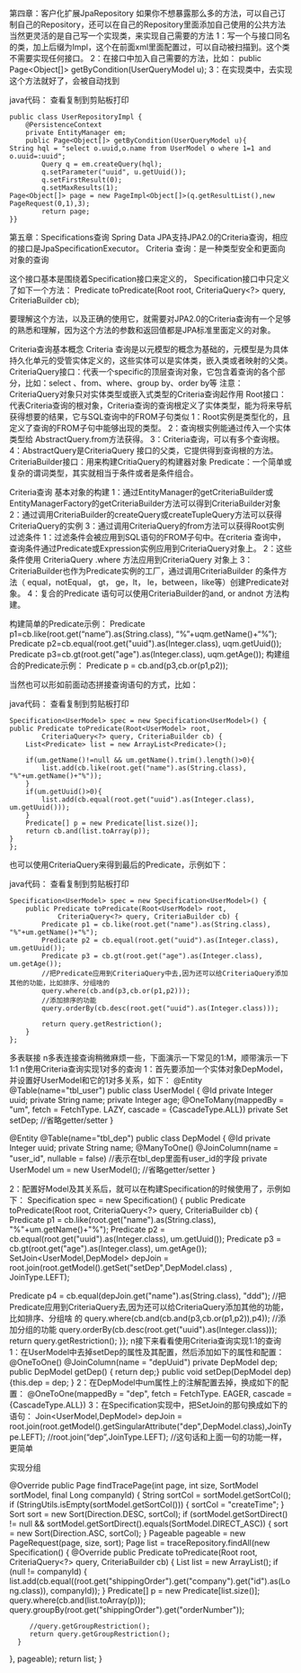 第四章：客户化扩展JpaRepository
如果你不想暴露那么多的方法，可以自己订制自己的Repository，还可以在自己的Repository里面添加自己使用的公共方法
当然更灵活的是自己写一个实现类，来实现自己需要的方法
1：写一个与接口同名的类，加上后缀为Impl，这个在前面xml里面配置过，可以自动被扫描到。这个类不需要实现任何接口。
2：在接口中加入自己需要的方法，比如：
public Page<Object[]> getByCondition(UserQueryModel u);
3：在实现类中，去实现这个方法就好了，会被自动找到

java代码：
查看复制到剪贴板打印

    public class UserRepositoryImpl {  
        @PersistenceContext  
        private EntityManager em;     
        public Page<Object[]> getByCondition(UserQueryModel u){  
    String hql = "select o.uuid,o.name from UserModel o where 1=1 and o.uuid=:uuid";  
            Query q = em.createQuery(hql);  
            q.setParameter("uuid", u.getUuid());          
            q.setFirstResult(0);  
            q.setMaxResults(1);       
    Page<Object[]> page = new PageImpl<Object[]>(q.getResultList(),new PageRequest(0,1),3);   
            return page;  
    }}  

 
第五章：Specifications查询
Spring Data JPA支持JPA2.0的Criteria查询，相应的接口是JpaSpecificationExecutor。
Criteria 查询：是一种类型安全和更面向对象的查询
 
这个接口基本是围绕着Specification接口来定义的， Specification接口中只定义了如下一个方法：
Predicate toPredicate(Root<T> root, CriteriaQuery<?> query, CriteriaBuilder cb);
 
要理解这个方法，以及正确的使用它，就需要对JPA2.0的Criteria查询有一个足够的熟悉和理解，因为这个方法的参数和返回值都是JPA标准里面定义的对象。
 
Criteria查询基本概念
Criteria 查询是以元模型的概念为基础的，元模型是为具体持久化单元的受管实体定义的，这些实体可以是实体类，嵌入类或者映射的父类。
CriteriaQuery接口：代表一个specific的顶层查询对象，它包含着查询的各个部分，比如：select 、from、where、group by、order by等
注意：CriteriaQuery对象只对实体类型或嵌入式类型的Criteria查询起作用
Root接口：代表Criteria查询的根对象，Criteria查询的查询根定义了实体类型，能为将来导航获得想要的结果，它与SQL查询中的FROM子句类似
1：Root实例是类型化的，且定义了查询的FROM子句中能够出现的类型。
2：查询根实例能通过传入一个实体类型给 AbstractQuery.from方法获得。
3：Criteria查询，可以有多个查询根。 
4：AbstractQuery是CriteriaQuery 接口的父类，它提供得到查询根的方法。
CriteriaBuilder接口：用来构建CritiaQuery的构建器对象
Predicate：一个简单或复杂的谓词类型，其实就相当于条件或者是条件组合。
 
Criteria查询
基本对象的构建
1：通过EntityManager的getCriteriaBuilder或EntityManagerFactory的getCriteriaBuilder方法可以得到CriteriaBuilder对象
2：通过调用CriteriaBuilder的createQuery或createTupleQuery方法可以获得CriteriaQuery的实例
3：通过调用CriteriaQuery的from方法可以获得Root实例
过滤条件
1：过滤条件会被应用到SQL语句的FROM子句中。在criteria 查询中，查询条件通过Predicate或Expression实例应用到CriteriaQuery对象上。
2：这些条件使用 CriteriaQuery .where 方法应用到CriteriaQuery 对象上
3：CriteriaBuilder也作为Predicate实例的工厂，通过调用CriteriaBuilder 的条件方法（ equal，notEqual， gt， ge，lt， le，between，like等）创建Predicate对象。
4：复合的Predicate 语句可以使用CriteriaBuilder的and, or andnot 方法构建。
 
构建简单的Predicate示例：
Predicate p1=cb.like(root.get(“name”).as(String.class), “%”+uqm.getName()+“%”);
Predicate p2=cb.equal(root.get("uuid").as(Integer.class), uqm.getUuid());
Predicate p3=cb.gt(root.get("age").as(Integer.class), uqm.getAge());
构建组合的Predicate示例：
Predicate p = cb.and(p3,cb.or(p1,p2));
 
当然也可以形如前面动态拼接查询语句的方式，比如：

java代码：
查看复制到剪贴板打印

    Specification<UserModel> spec = new Specification<UserModel>() {  
    public Predicate toPredicate(Root<UserModel> root,  
            CriteriaQuery<?> query, CriteriaBuilder cb) {  
        List<Predicate> list = new ArrayList<Predicate>();  
              
        if(um.getName()!=null && um.getName().trim().length()>0){  
            list.add(cb.like(root.get("name").as(String.class), "%"+um.getName()+"%"));  
        }  
        if(um.getUuid()>0){  
            list.add(cb.equal(root.get("uuid").as(Integer.class), um.getUuid()));  
        }  
        Predicate[] p = new Predicate[list.size()];  
        return cb.and(list.toArray(p));  
    }  
    };  


 
也可以使用CriteriaQuery来得到最后的Predicate，示例如下：
 
java代码：
查看复制到剪贴板打印

    Specification<UserModel> spec = new Specification<UserModel>() {  
        public Predicate toPredicate(Root<UserModel> root,  
                CriteriaQuery<?> query, CriteriaBuilder cb) {  
            Predicate p1 = cb.like(root.get("name").as(String.class), "%"+um.getName()+"%");  
            Predicate p2 = cb.equal(root.get("uuid").as(Integer.class), um.getUuid());  
            Predicate p3 = cb.gt(root.get("age").as(Integer.class), um.getAge());  
            //把Predicate应用到CriteriaQuery中去,因为还可以给CriteriaQuery添加其他的功能，比如排序、分组啥的  
            query.where(cb.and(p3,cb.or(p1,p2)));  
            //添加排序的功能  
            query.orderBy(cb.desc(root.get("uuid").as(Integer.class)));  
              
            return query.getRestriction();  
        }  
    };  

多表联接
n多表连接查询稍微麻烦一些，下面演示一下常见的1:M，顺带演示一下1:1
n使用Criteria查询实现1对多的查询
1：首先要添加一个实体对象DepModel，并设置好UserModel和它的1对多关系，如下：
@Entity
@Table(name="tbl_user")
public class UserModel {
@Id
private Integer uuid;
private String name;
private Integer age;
@OneToMany(mappedBy = "um", fetch = FetchType. LAZY, cascade = {CascadeType.ALL})
private Set<DepModel> setDep;
//省略getter/setter
}
 
@Entity
@Table(name="tbl_dep")
public class DepModel {
@Id
private Integer uuid;
private String name;
@ManyToOne()
  @JoinColumn(name = "user_id", nullable = false)
//表示在tbl_dep里面有user_id的字段
private UserModel um = new UserModel();
//省略getter/setter
}
 
2：配置好Model及其关系后，就可以在构建Specification的时候使用了，示例如下：
Specification<UserModel> spec = new Specification<UserModel>() {
public Predicate toPredicate(Root<UserModel> root, CriteriaQuery<?> query, CriteriaBuilder cb) {
Predicate p1 = cb.like(root.get("name").as(String.class), "%"+um.getName()+"%");
Predicate p2 = cb.equal(root.get("uuid").as(Integer.class), um.getUuid());
Predicate p3 = cb.gt(root.get("age").as(Integer.class), um.getAge());
SetJoin<UserModel,DepModel> depJoin = root.join(root.getModel().getSet("setDep",DepModel.class) , JoinType.LEFT);
 
Predicate p4 = cb.equal(depJoin.get("name").as(String.class), "ddd");
//把Predicate应用到CriteriaQuery去,因为还可以给CriteriaQuery添加其他的功能，比如排序、分组啥 的
query.where(cb.and(cb.and(p3,cb.or(p1,p2)),p4));
//添加分组的功能
query.orderBy(cb.desc(root.get("uuid").as(Integer.class)));
return query.getRestriction();
}};
n接下来看看使用Criteria查询实现1:1的查询
1：在UserModel中去掉setDep的属性及其配置，然后添加如下的属性和配置：
@OneToOne()
@JoinColumn(name = "depUuid")
private DepModel dep;
public DepModel getDep() { return dep;}
public void setDep(DepModel dep) {this.dep = dep;  }
2：在DepModel中um属性上的注解配置去掉，换成如下的配置：
@OneToOne(mappedBy = "dep", fetch = FetchType. EAGER, cascade = {CascadeType.ALL})
3：在Specification实现中，把SetJoin的那句换成如下的语句：
Join<UserModel,DepModel> depJoin =
root.join(root.getModel().getSingularAttribute("dep",DepModel.class),JoinType.LEFT);
//root.join(“dep”,JoinType.LEFT); //这句话和上面一句的功能一样，更简单

实现分组   




@Override
public Page<Trace> findTracePage(int page, int size, SortModel sortModel,
      final Long companyId) {
   String sortCol = sortModel.getSortCol();
   if (StringUtils.isEmpty(sortModel.getSortCol())) {
      sortCol = "createTime";
   }
   Sort sort = new Sort(Direction.DESC, sortCol);
   if (sortModel.getSortDirect() != null && sortModel.getSortDirect().equals(SortModel.DIRECT_ASC)) {
      sort = new Sort(Direction.ASC, sortCol);
   }
   Pageable pageable = new PageRequest(page, size, sort);
   Page<Trace> list = traceRepository.findAll(new Specification<Trace>() {
@Override
      public Predicate toPredicate(Root<Trace> root, CriteriaQuery<?> query, CriteriaBuilder cb) {
         List<Predicate> list = new ArrayList<Predicate>();
         if (null != companyId) {
            list.add(cb.equal((root.get("shippingOrder").get("company").get("id").as(Long.class)), companyId));
         }
         Predicate[] p = new Predicate[list.size()];
         query.where(cb.and(list.toArray(p)));
         query.groupBy(root.get("shippingOrder").get("orderNumber"));

         //query.getGroupRestriction();
         return query.getGroupRestriction();
      }

   }, pageable);
   return list;
}

